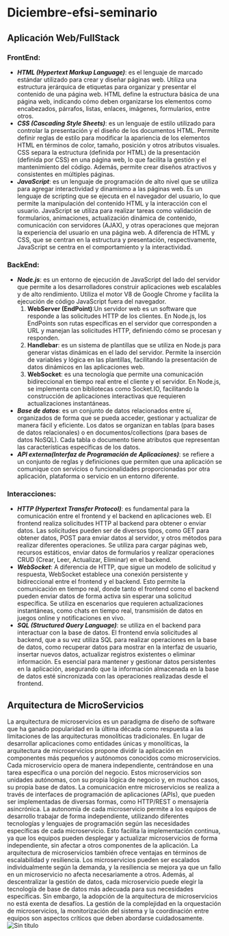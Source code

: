# Diciembre-efsi-seminario
## Aplicación Web/FullStack
### FrontEnd:
+ ***HTML (Hypertext Markup Language)***:
es el lenguaje de marcado estándar utilizado para crear y diseñar páginas web. Utiliza una estructura jerárquica de etiquetas para organizar y presentar el contenido de una página web. HTML define la estructura básica de una página web, indicando cómo deben organizarse los elementos como encabezados, párrafos, listas, enlaces, imágenes, formularios, entre otros.
+ ***CSS (Cascading Style Sheets)***:
es un lenguaje de estilo utilizado para controlar la presentación y el diseño de los documentos HTML. Permite definir reglas de estilo para modificar la apariencia de los elementos HTML en términos de color, tamaño, posición y otros atributos visuales. CSS separa la estructura (definida por HTML) de la presentación (definida por CSS) en una página web, lo que facilita la gestión y el mantenimiento del código. Además, permite crear diseños atractivos y consistentes en múltiples páginas.
+ ***JavaScript***:
es un lenguaje de programación de alto nivel que se utiliza para agregar interactividad y dinamismo a las páginas web. Es un lenguaje de scripting que se ejecuta en el navegador del usuario, lo que permite la manipulación del contenido HTML y la interacción con el usuario. JavaScript se utiliza para realizar tareas como validación de formularios, animaciones, actualización dinámica de contenido, comunicación con servidores (AJAX), y otras operaciones que mejoran la experiencia del usuario en una página web. A diferencia de HTML y CSS, que se centran en la estructura y presentación, respectivamente, JavaScript se centra en el comportamiento y la interactividad.
### BackEnd: 
+ ***Node.js***: 
es un entorno de ejecución de JavaScript del lado del servidor que permite a los desarrolladores construir aplicaciones web escalables y de alto rendimiento. Utiliza el motor V8 de Google Chrome y facilita la ejecución de código JavaScript fuera del navegador.
  1. **WebServer (EndPoint)**:Un servidor web es un software que responde a las solicitudes HTTP de los clientes. En Node.js, los EndPoints son rutas específicas en el servidor que corresponden a URL y manejan las solicitudes HTTP, definiendo cómo se procesan y responden.
  1. **Handlebar**: es un sistema de plantillas que se utiliza en Node.js para generar vistas dinámicas en el lado del servidor. Permite la inserción de variables y lógica en las plantillas, facilitando la presentación de datos dinámicos en las aplicaciones web.
  1. **WebSocket**: es una tecnología que permite una comunicación bidireccional en tiempo real entre el cliente y el servidor. En Node.js, se implementa con bibliotecas como Socket.IO, facilitando la construcción de aplicaciones interactivas que requieren actualizaciones instantáneas.
+ ***Base de datos***: es un conjunto de datos relacionados entre sí, organizados de forma que se pueda acceder, gestionar y actualizar de manera fácil y eficiente. Los datos se organizan en tablas (para bases de datos relacionales) o en documentos/collections (para bases de datos NoSQL). Cada tabla o documento tiene atributos que representan las características específicas de los datos.
+ ***API externa(Interfaz de Programación de Aplicaciones)***: se refiere a un conjunto de reglas y definiciones que permiten que una aplicación se comunique con servicios o funcionalidades proporcionadas por otra aplicación, plataforma o servicio en un entorno diferente.
### Interacciones:
+ ***HTTP (Hypertext Transfer Protocol)***: 
es fundamental para la comunicación entre el frontend y el backend en aplicaciones web. El frontend realiza solicitudes HTTP al backend para obtener o enviar datos. Las solicitudes pueden ser de diversos tipos, como GET para obtener datos, POST para enviar datos al servidor, y otros métodos para realizar diferentes operaciones. Se utiliza para cargar páginas web, recursos estáticos, enviar datos de formularios y realizar operaciones CRUD (Crear, Leer, Actualizar, Eliminar) en el backend.
+ ***WebSocket***: 
A diferencia de HTTP, que sigue un modelo de solicitud y respuesta, WebSocket establece una conexión persistente y bidireccional entre el frontend y el backend. Esto permite la comunicación en tiempo real, donde tanto el frontend como el backend pueden enviar datos de forma activa sin esperar una solicitud específica. Se utiliza en escenarios que requieren actualizaciones instantáneas, como chats en tiempo real, transmisión de datos en juegos online y notificaciones en vivo.
+ ***SQL (Structured Query Language)***: 
se utiliza en el backend para interactuar con la base de datos. El frontend envía solicitudes al backend, que a su vez utiliza SQL para realizar operaciones en la base de datos, como recuperar datos para mostrar en la interfaz de usuario, insertar nuevos datos, actualizar registros existentes o eliminar información. Es esencial para mantener y gestionar datos persistentes en la aplicación, asegurando que la información almacenada en la base de datos esté sincronizada con las operaciones realizadas desde el frontend.
## Arquitectura de MicroServicios
La arquitectura de microservicios es un paradigma de diseño de software que ha ganado popularidad en la última década como respuesta a las limitaciones de las arquitecturas monolíticas tradicionales. En lugar de desarrollar aplicaciones como entidades únicas y monolíticas, la arquitectura de microservicios propone dividir la aplicación en componentes más pequeños y autónomos conocidos como microservicios.
Cada microservicio opera de manera independiente, centrándose en una tarea específica o una porción del negocio. Estos microservicios son unidades autónomas, con su propia lógica de negocio y, en muchos casos, su propia base de datos. La comunicación entre microservicios se realiza a través de interfaces de programación de aplicaciones (APIs), que pueden ser implementadas de diversas formas, como HTTP/REST o mensajería asincrónica.
La autonomía de cada microservicio permite a los equipos de desarrollo trabajar de forma independiente, utilizando diferentes tecnologías y lenguajes de programación según las necesidades específicas de cada microservicio. Esto facilita la implementación continua, ya que los equipos pueden desplegar y actualizar microservicios de forma independiente, sin afectar a otros componentes de la aplicación.
La arquitectura de microservicios también ofrece ventajas en términos de escalabilidad y resiliencia. Los microservicios pueden ser escalados individualmente según la demanda, y la resiliencia se mejora ya que un fallo en un microservicio no afecta necesariamente a otros. Además, al descentralizar la gestión de datos, cada microservicio puede elegir la tecnología de base de datos más adecuada para sus necesidades específicas.
Sin embargo, la adopción de la arquitectura de microservicios no está exenta de desafíos. La gestión de la complejidad en la orquestación de microservicios, la monitorización del sistema y la coordinación entre equipos son aspectos críticos que deben abordarse cuidadosamente.
![Sin título](https://github.com/tomasffeijoo/Diciembre-efsi-seminario/assets/129748090/dd20a363-0b10-4124-a395-3afe52659518)

